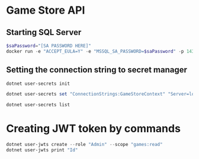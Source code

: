# Game Store API

## Starting SQL Server
```powershell
$saPassword="[SA PASSWORD HERE]"
docker run -e "ACCEPT_EULA=Y" -e "MSSQL_SA_PASSWORD=$saPassword" -p 1433:1433 -v sqlvolume:/var/opt/mssql -d --rm --name mssql mcr.microsoft.com/mssql/server:2022-latest
```

## Setting the connection string to secret manager
```powershell
dotnet user-secrets init

dotnet user-secrets set "ConnectionStrings:GameStoreContext" "Server=localhost; Database=GameStore; User Id=sa; Password=$saPassword; TrustServerCertificate=True"

dotnet user-secrets list
```

# Creating JWT token by commands
```powershell
dotnet user-jwts create --role "Admin" --scope "games:read"
dotnet user-jwts print "Id"
```